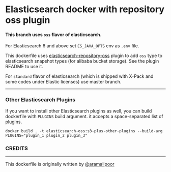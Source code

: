 # Elasticsearch docker with repository oss plugin

#### This branch uses `oss` flavor of elasticsearch. 

For Elasticsearch 6 and above set `ES_JAVA_OPTS` env as `.env` file.

This dockerfile uses [elasticsearch-repository-oss](https://github.com/zhichen/elasticsearch-repository-oss) plugin to add `oss` type to elasticsearch snapshot types (for alibaba bucket storage). See the plugin README to use it.

For `standard` flavor of elasticsearch (which is shipped with X-Pack and some codes under Elastic licenses) use master branch.

___

### Other Elasticsearch Plugins

If you want to install other Elasticsearch plugins as well, you can build dockerfile with `PLUGINS` build argument.
it accepts a space-separated list of plugins.

```
docker build . -t elasticsearch-oss:s3-plus-other-plugins --build-arg PLUGINS="plugin_1 plugin_2 plugin_3"
```

### CREDITS
______
 This dockerfile is originally written by [@aramalipoor](https://github.com/aramalipoor)
    

